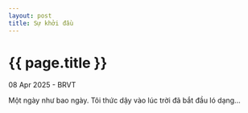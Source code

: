 ```yaml
---
layout: post
title: Sự khởi đầu
---
```


{{ page.title }}
================

<p class="meta">08 Apr 2025 - BRVT</p>

Một ngày như bao ngày. Tôi thức dậy vào lúc trời đã bắt đầu ló dạng...

